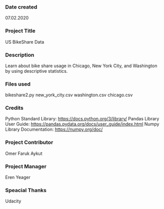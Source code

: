 ### Date created
07.02.2020

### Project Title
US BikeShare Data

### Description
Learn about bike share usage in Chicago, New York City, and Washington by using descriptive statistics.

### Files used
bikeshare2.py 
new_york_city.csv 
washington.csv 
chicago.csv

### Credits
Python Standard Library: https://docs.python.org/3/library/ Pandas Library User Guide: https://pandas.pydata.org/docs/user_guide/index.html Numpy Library Documentation: https://numpy.org/doc/

### Project Contributor
Omer Faruk Aykut

### Project Manager
Eren Yeager

### Speacial Thanks
Udacity